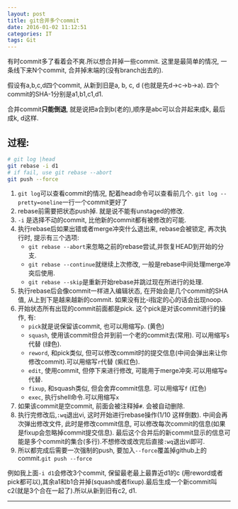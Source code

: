 ```yaml
---
layout: post
title: git合并多个commit
date: 2016-01-02 11:12:51
categories: IT
tags: Git
---
```


有时commit多了看着会不爽.所以想合并掉一些commit. 这里是最简单的情况, 一条线下来N个commit, 合并掉末端的(没有branch出去的).

假设有a,b,c,d四个commit, 从新到旧是a, b, c, d (也就是先d->c->b->a). 四个commit的SHA-1分别是a1,b1,c1,d1.

合并commit**只能倒退**, 就是说把a合到b(老的),顺序是abc可以合并起来成k, 最后成k, d这样.

## 过程:

~~~bash
# git log |head 
git rebase -i d1
# if fail, use git rebase --abort
git push --force 
~~~

1. `git log`可以查看commit的情况, 配着head命令可以查看前几个. `git log --pretty=oneline`一行一个commit更好了
2. rebase前需要把状态push掉. 就是说不能有unstaged的修改.
2. `-i` 是选择不动的commit, 比他新的commit都有被修改的可能.
3. 执行rebase后如果出错或者merge冲突什么退出来, rebase会被锁定, 再次执行时, 提示有三个选项: 
	- `git rebase --abort`来忽略之前的rebase尝试,并恢复HEAD到开始的分支. 
	- `git rebase --continue`就继续上次修改, 一般是rebase中间处理merge冲突后使用. 
	- `git rebase --skip`是重新开始rebase并跳过现在所进行的处理.
4. 执行rebase后会像commit一样进入编辑状态, 在开始会是几个commit的SHA值, 从上到下是越来越新的commit. 如果没有比-i指定的心的话会出现noop.
5. 开始状态所有出现的commit前面都是pick. 这个pick是对该commit进行的操作, 有:
	- `pick`就是说保留该commit, 也可以用缩写`p`. (黄色)
	- `squash`, 使用该commit但合并到前一个老的commit去(常用). 可以用缩写`s`代替 (绿色).
	- `reword`, 和pick类似, 但可以修改commit时的提交信息(中间会弹出来让你修改commit).可以用缩写`r`代替 (紫红色). 
	- `edit`, 使用commit, 但停下来进行修改, 可能用于merge冲突.可以用缩写`e`代替.
	- `fixup`, 和squash类似, 但会舍弃commit信息. 可以用缩写`f` (红色)
	- `exec`, 执行shell命令.可以用缩写`x`
6. 如果该commit是空commit, 前面会被注释掉`#`. 会被自动删除.
7. 执行完修改后,`:wq`退出vi, 这时开始进行rebase操作(1/10 这样倒数). 中间会再次弹出修改文件, 此时是修改commit信息, 可以修改每次commit的信息(如果是fixup会忽略掉commit提交信息). 最后这个合并后的新commit显示的信息可能是多个commit的集合(多行).不想修改或改完后直接`:wq`退出vi即可.
8. 所以都完成后需要一次强制的push, 要加入`--force`覆盖掉github上的commit.`git push --force`

例如我上面`-i d1`会修改3个commit, 保留最老最上最靠近d1的c (用reword或者pick都可以),其余a1和b1合并掉(squash或者fixup).最后生成一个新commit叫c2(就是3个合在一起了).所以从新到旧有c2, d1.  

------
